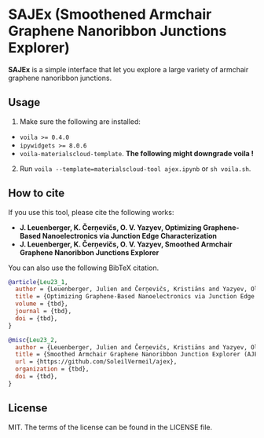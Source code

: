 # SAJEx (Smoothened Armchair Graphene Nanoribbon Junctions Explorer)

**SAJEx** is a simple interface that let you explore a large variety of armchair graphene nanoribbon junctions.

## Usage

1. Make sure the following are installed:
* `voila >= 0.4.0`
* `ipywidgets >= 8.0.6`
* `voila-materialscloud-template`. **The following might downgrade voila !**
2. Run `voila --template=materialscloud-tool ajex.ipynb` or `sh voila.sh`.

## How to cite

If you use this tool, please cite the following works:

* **J. Leuenberger, K. Čerņevičs, O. V. Yazyev, Optimizing Graphene-Based Nanoelectronics via Junction Edge Characterization**
* **J. Leuenberger, K. Čerņevičs, O. V. Yazyev, Smoothed Armchair Graphene Nanoribbon Junctions Explorer**

You can also use the following BibTeX citation.

```bibtex
@article{Leu23_1,
  author = {Leuenberger, Julien and Čerņevičs, Kristiāns and Yazyev, Oleg V.},
  title = {Optimizing Graphene-Based Nanoelectronics via Junction Edge Characterization},
  volume = {tbd},
  journal = {tbd},
  doi = {tbd},
}

@misc{Leu23_2,
  author = {Leuenberger, Julien and Čerņevičs, Kristiāns and Yazyev, Oleg V.},
  title = {Smoothed Armchair Graphene Nanoribbon Junction Explorer (AJEx)},
  url = {https://github.com/SoleilVermeil/ajex},
  organization = {tbd},
  doi = {tbd},
}
```
## License

MIT. The terms of the license can be found in the LICENSE file.
